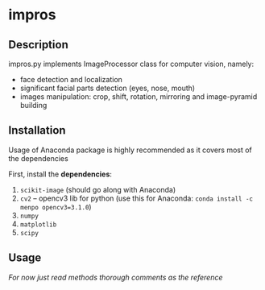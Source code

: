 # impros

## Description

impros.py implements ImageProcessor class for computer vision, namely:
- face detection and localization
- significant facial parts detection (eyes, nose, mouth)
- images manipulation: crop, shift, rotation, mirroring and image-pyramid building

## Installation

Usage of Anaconda package is highly recommended as it covers most of the dependencies

First, install the **dependencies**:

1. `scikit-image` (should go along with Anaconda)
2. `cv2` – opencv3 lib for python (use this for Anaconda: `conda install -c menpo opencv3=3.1.0`)
3. `numpy`
4. `matplotlib`
5. `scipy`

## Usage

*For now just read methods thorough comments as the reference*
